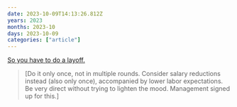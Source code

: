 ```yaml
---
date: 2023-10-09T14:13:26.812Z
years: 2023
months: 2023-10
days: 2023-10-09
categories: ["article"]
---
```

[So you have to do a layoff.](https://chelseatroy.com/2020/05/14/so-you-have-to-do-a-layoff/)

> [Do it only once, not in multiple rounds. Consider salary reductions instead (also only once), accompanied by lower labor expectations. Be very direct without trying to lighten the mood. Management signed up for this.]
